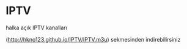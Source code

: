 # IPTV

halka açık IPTV kanalları

 (http://hkno123.github.io/IPTV/IPTV.m3u)
 sekmesinden indirebilirsiniz 



